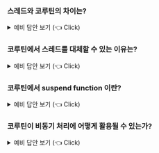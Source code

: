 ### 스레드와 코루틴의 차이는?

<details>
   <summary> 예비 답안 보기 (👈 Click)</summary>

-----------------------

Thread  
* 작업 하나하나의 단위 : Thread
* 각 Thread 가 독립적인 Stack 메모리 영역 가짐
* 동시성 보장 수단 : Context Switching
* 운영체제 커널에 의한 Context Switching 을 통해 동시성 보장
* 블로킹 (Blocking) : Thread A 가 Thread B 의 결과가 나오기까지 기다려야 한다면, Thread A 은 블로킹되어 Thread B 의 결과가 나올 때 까지 해당 자원을 못 씀

Coroutine  
* 작업 하나하나의 단위 : Coroutine Object
* 여러 작업 각각에 Object 를 할당함
* Coroutine Object 도 엄연한 객체이기 때문에 JVM Heap 에 적재 됨 (코틀린 기준)
* 동시성 보장 수단 : Programmer Switching (No-Context Switching)
* 프로그래머의 코드를 통해 Switching 시점을 마음대로 정함 (OS 관여 X)
* Suspend (Non-Blocking) : Object 1 이 Object 2 의 결과가 나오기까지 기다려야 한다면, Object 1 은 Suspend 되지만, Object 1 을 수행하던 Thread 는 그대로 유효하기 때문에 Object 2 도 Object 1 과 동일한 Thread 에서 실행될 수 있음
* Coroutine Object 는 Heap 영역에 생성된다.

Stack  
* 기본 자료형(원시 자료형, Primitive type), 지역변수, 매개변수가 저장되는 메모리.(int, double, boolean, byte)
* Heap 영역에 생성된 데이터의 참조값이 할당됨
* 메소드가 호출될 때 메모리에 할당, 메서드 종료시 메모리에서 삭제됨.
* 자료구조 Stack의 구조이다, LIFO(Last In First Out)
* 각 Thread 마다 자신만의 Stack 을 가진다. (1:1) - (Thread : Stack)
* Thread는 내부적으로 Static, Heap, Stack 영역을 가진다.
* Thread는 다른 Thread에 접근 할 수 없지만, static, Heap 영역을 공유하여 사용 가능.

Heap  
* JVM이 관리하는 프로그램 상에서 데이터를 저장하기 위해 런타임 시 동적으로 할당하여 사용하는 영역 참조형(Reference Type) 데이터 타입을 갖는 객체(인스턴스), 배열 등이 저장 되는 공간
* 단, Heap 영역에 있는 오브젝트들을 가리키는 레퍼런스 변수는 stack에 적재
* Heap 영역은 Stack 영역과 다르게 보관되는 메모리가 호출이 끝나더라도 삭제되지 않고 유지된다.그러다 어떤 참조 변수도 Heap 영역에 있는 인스턴스를 참조하지 않게 된다면, GC(가비지 컬렉터)에 의해 메모리에서 청소된다.
* stack은 스레드 갯수마다 각각 생성되지만, heap은 몇개의 스레드가 존재하든 상관없이 단 하나의 heap 영역만 존재
* Heap 영역은 모든 Thread 들이 공유

</details>

### 코루틴에서 스레드를 대체할 수 있는 이유는? 

<details>
   <summary> 예비 답안 보기 (👈 Click)</summary>

-----------------------

코루틴은 스레드보다 훨씬 가볍기 때문에, 하나의 스레드에서 수천 개의 코루틴을 실행할 수 있습니다.  
스레드처럼 Stack을 사용하지 않고, Heap에 상태만 저장하고 필요할 때만 실행되므로, CPU나 메모리를 훨씬 효율적으로 사용할 수 있습니다.
또한 코루틴은 suspend 기능을 통해 I/O 작업에서 스레드를 점유하지 않고 일시 정지할 수 있어, 스레드보다 높은 동시성 처리량을 갖습니다.
코루틴은 스레드보다 적은 리소스로 더 많은 동시 작업을 처리할 수 있기 때문에 스레드를 대체할 수 있습니다.  

</details>

### 코루틴에서 suspend function 이란?

<details>
   <summary> 예비 답안 보기 (👈 Click)</summary>

-----------------------

suspend 함수는 일시 중단 가능한 함수입니다.  
코루틴 내부에서만 호출할 수 있으며, 호출 도중 delay, I/O, withContext 등의 작업을 만나면 **현재 상태를 저장하고 중단(suspend)**됩니다.  
중단된 후에는 **다시 원래 위치부터 자동으로 재개(resume)**되며, 이 모든 과정이 Stack이 아니라 Heap에 있는 객체로 관리됩니다.  
suspend 함수는 코루틴의 핵심 구성 요소로, 비동기 작업을 직관적으로 구현할 수 있게 해줍니다.  

</details>

### 코루틴이 비동기 처리에 어떻게 활용될 수 있는가?

<details>
   <summary> 예비 답안 보기 (👈 Click)</summary>

-----------------------

코루틴은 suspend 키워드와 withContext, async, launch 같은 빌더를 사용하여, 비동기 I/O 작업을 마치 동기처럼 순차적으로 표현할 수 있게 해줍니다.
예를 들어, 파일 읽기, DB 쿼리, 외부 API 호출을 할 때 기존에는 콜백이나 Future를 사용했지만, 코루틴을 쓰면 val result = api.get()처럼 간단하게 표현하면서도 실제로는 논블로킹으로 작동합니다.
복잡한 콜백 없이 비동기 처리를 자연스럽게 구현할 수 있어 유지보수성과 가독성이 크게 향상됩니다.  

</details>